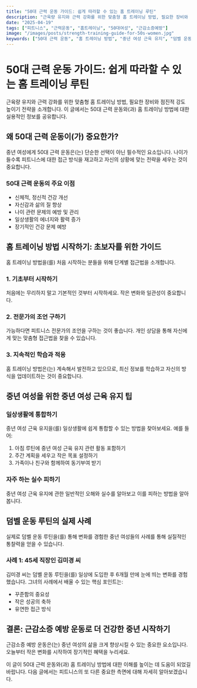 ```yaml
---
title: "50대 근력 운동 가이드: 쉽게 따라할 수 있는 홈 트레이닝 루틴"
description: "근육량 유지와 근력 강화를 위한 맞춤형 홈 트레이닝 방법, 필요한 장비와 점진적 강도 높이기 전략을 소개합니다."
date: "2025-04-19"
tags: ["피트니스", "근력운동", "홈트레이닝", "50대여성", "근감소증예방"]
image: "/images/posts/strength-training-guide-for-50s-women.jpg"
keywords: ["50대 근력 운동", "홈 트레이닝 방법", "중년 여성 근육 유지", "덤벨 운동 루틴", "근감소증 예방 운동"]
---
```


# 50대 근력 운동 가이드: 쉽게 따라할 수 있는 홈 트레이닝 루틴

근육량 유지와 근력 강화를 위한 맞춤형 홈 트레이닝 방법, 필요한 장비와 점진적 강도 높이기 전략을 소개합니다. 이 글에서는 50대 근력 운동와(과) 홈 트레이닝 방법에 대한 실용적인 정보를 공유합니다.

## 왜 50대 근력 운동이(가) 중요한가?

중년 여성에게 50대 근력 운동은(는) 단순한 선택이 아닌 필수적인 요소입니다. 나이가 들수록 피트니스에 대한 접근 방식을 재고하고 자신의 상황에 맞는 전략을 세우는 것이 중요합니다.

### 50대 근력 운동의 주요 이점

- 신체적, 정신적 건강 개선
- 자신감과 삶의 질 향상
- 나이 관련 문제의 예방 및 관리
- 일상생활의 에너지와 활력 증가
- 장기적인 건강 문제 예방

## 홈 트레이닝 방법 시작하기: 초보자를 위한 가이드

홈 트레이닝 방법을(를) 처음 시작하는 분들을 위해 단계별 접근법을 소개합니다.

### 1. 기초부터 시작하기

처음에는 무리하지 말고 기본적인 것부터 시작하세요. 작은 변화와 일관성이 중요합니다.

### 2. 전문가의 조언 구하기

가능하다면 피트니스 전문가의 조언을 구하는 것이 좋습니다. 개인 상담을 통해 자신에게 맞는 맞춤형 접근법을 찾을 수 있습니다.

### 3. 지속적인 학습과 적응

홈 트레이닝 방법은(는) 계속해서 발전하고 있으므로, 최신 정보를 학습하고 자신의 방식을 업데이트하는 것이 중요합니다.

## 중년 여성을 위한 중년 여성 근육 유지 팁

### 일상생활에 통합하기

중년 여성 근육 유지을(를) 일상생활에 쉽게 통합할 수 있는 방법을 찾아보세요. 예를 들어:

1. 아침 루틴에 중년 여성 근육 유지 관련 활동 포함하기
2. 주간 계획을 세우고 작은 목표 설정하기
3. 가족이나 친구와 함께하여 동기부여 받기

### 자주 하는 실수 피하기

중년 여성 근육 유지에 관한 일반적인 오해와 실수를 알아보고 이를 피하는 방법을 알아봅니다.

## 덤벨 운동 루틴의 실제 사례

실제로 덤벨 운동 루틴을(를) 통해 변화를 경험한 중년 여성들의 사례를 통해 실질적인 통찰력을 얻을 수 있습니다.

### 사례 1: 45세 직장인 김미경 씨

김미경 씨는 덤벨 운동 루틴을(를) 일상에 도입한 후 6개월 만에 눈에 띄는 변화를 경험했습니다. 그녀의 사례에서 배울 수 있는 핵심 포인트는:

- 꾸준함의 중요성
- 작은 성공의 축하
- 유연한 접근 방식

## 결론: 근감소증 예방 운동로 더 건강한 중년 시작하기

근감소증 예방 운동은(는) 중년 여성의 삶을 크게 향상시킬 수 있는 중요한 요소입니다. 오늘부터 작은 변화를 시작하여 장기적인 혜택을 누리세요.

이 글이 50대 근력 운동와(과) 홈 트레이닝 방법에 대한 이해를 높이는 데 도움이 되었길 바랍니다. 다음 글에서는 피트니스의 또 다른 중요한 측면에 대해 자세히 알아보겠습니다.
